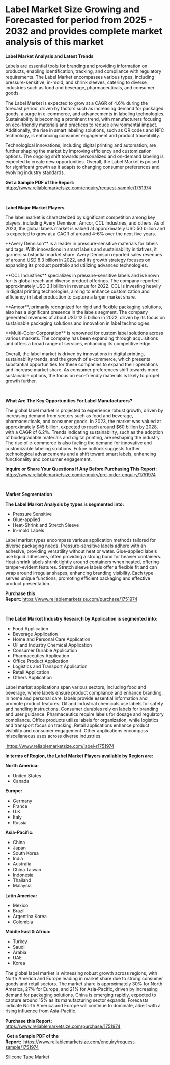 <p><h1>Label Market Size Growing and Forecasted for period from 2025 - 2032 and provides complete market analysis of this market</h1></p><p><strong>Label Market Analysis and Latest Trends</strong></p>
<p><p>Labels are essential tools for branding and providing information on products, enabling identification, tracking, and compliance with regulatory requirements. The Label Market encompasses various types, including pressure-sensitive, in-mold, and shrink sleeves, catering to diverse industries such as food and beverage, pharmaceuticals, and consumer goods.</p><p>The Label Market is expected to grow at a CAGR of 4.6% during the forecast period, driven by factors such as increasing demand for packaged goods, a surge in e-commerce, and advancements in labeling technologies. Sustainability is becoming a prominent trend, with manufacturers focusing on eco-friendly materials and practices to reduce environmental impact. Additionally, the rise in smart labeling solutions, such as QR codes and NFC technology, is enhancing consumer engagement and product traceability.</p><p>Technological innovations, including digital printing and automation, are further shaping the market by improving efficiency and customization options. The ongoing shift towards personalized and on-demand labeling is expected to create new opportunities. Overall, the Label Market is poised for significant growth as it adapts to changing consumer preferences and evolving industry standards.</p></p>
<p><strong>Get a Sample PDF of the Report:&nbsp;</strong> <a href="https://www.reliablemarketsize.com/enquiry/request-sample/1751974?utm_campaign=3198&utm_medium=2&utm_source=Github&utm_content=ia&utm_term=01042025&utm_id=label">https://www.reliablemarketsize.com/enquiry/request-sample/1751974</a></p>
<p>&nbsp;</p>
<p><strong>Label Major Market Players</strong></p>
<p><p>The label market is characterized by significant competition among key players, including Avery Dennison, Amcor, CCL Industries, and others. As of 2023, the global labels market is valued at approximately USD 50 billion and is expected to grow at a CAGR of around 4-6% over the next five years.</p><p>**Avery Dennison** is a leader in pressure-sensitive materials for labels and tags. With innovations in smart labels and sustainability initiatives, it garners substantial market share. Avery Dennison reported sales revenues of around USD 8.3 billion in 2022, and its growth strategy focuses on expanding its product portfolio and utilizing advanced technologies.</p><p>**CCL Industries** specializes in pressure-sensitive labels and is known for its global reach and diverse product offerings. The company reported approximately USD 2.1 billion in revenue for 2022. CCL is investing heavily in digital printing technologies, aiming to enhance customization and efficiency in label production to capture a larger market share.</p><p>**Amcor**, primarily recognized for rigid and flexible packaging solutions, also has a significant presence in the labels segment. The company generated revenues of about USD 12.5 billion in 2022, driven by its focus on sustainable packaging solutions and innovation in label technologies.</p><p>**Multi-Color Corporation** is renowned for custom label solutions across various markets. The company has been expanding through acquisitions and offers a broad range of services, enhancing its competitive edge. </p><p>Overall, the label market is driven by innovations in digital printing, sustainability trends, and the growth of e-commerce, which presents substantial opportunities for these companies to expand their operations and increase market share. As consumer preferences shift towards more sustainable options, the focus on eco-friendly materials is likely to propel growth further.</p></p>
<p>&nbsp;</p>
<p><strong>What Are The Key Opportunities For Label Manufacturers?</strong></p>
<p><p>The global label market is projected to experience robust growth, driven by increasing demand from sectors such as food and beverage, pharmaceuticals, and consumer goods. In 2023, the market was valued at approximately $45 billion, expected to reach around $60 billion by 2028, with a CAGR of 6.2%. Trends indicating sustainability, such as the adoption of biodegradable materials and digital printing, are reshaping the industry. The rise of e-commerce is also fueling the demand for innovative and customizable labeling solutions. Future outlook suggests further technological advancements and a shift toward smart labels, enhancing functionality and consumer engagement.</p></p>
<p><strong>Inquire or Share Your Questions If Any Before Purchasing This Report:</strong> <a href="https://www.reliablemarketsize.com/enquiry/pre-order-enquiry/1751974?utm_campaign=3198&utm_medium=2&utm_source=Github&utm_content=ia&utm_term=01042025&utm_id=label">https://www.reliablemarketsize.com/enquiry/pre-order-enquiry/1751974</a></p>
<p>&nbsp;</p>
<p><strong>Market Segmentation</strong></p>
<p><strong>The Label Market Analysis by types is segmented into:</strong></p>
<p><ul><li>Pressure Sensitive</li><li>Glue-applied</li><li>Heat-Shrink and Stretch Sleeve</li><li>In-mold Labels</li></ul></p>
<p><p>Label market types encompass various application methods tailored for diverse packaging needs. Pressure-sensitive labels adhere with an adhesive, providing versatility without heat or water. Glue-applied labels use liquid adhesives, often providing a strong bond for heavier containers. Heat-shrink labels shrink tightly around containers when heated, offering tamper-evident features. Stretch sleeve labels offer a flexible fit and can wrap around irregular shapes, enhancing branding visibility. Each type serves unique functions, promoting efficient packaging and effective product presentation.</p></p>
<p><strong>Purchase this Report:&nbsp;</strong><a href="https://www.reliablemarketsize.com/purchase/1751974?utm_campaign=3198&utm_medium=2&utm_source=Github&utm_content=ia&utm_term=01042025&utm_id=label">https://www.reliablemarketsize.com/purchase/1751974</a></p>
<p>&nbsp;</p>
<p><strong>The Label Market Industry Research by Application is segmented into:</strong></p>
<p><ul><li>Food Application</li><li>Beverage Application</li><li>Home and Personal Care Application</li><li>Oil and Industry Chemical Application</li><li>Consumer Durable Application</li><li>Pharmaceutics Application</li><li>Office Product Application</li><li>Logistics and Transport Application</li><li>Retail Application</li><li>Others Application</li></ul></p>
<p><p>Label market applications span various sectors, including food and beverage, where labels ensure product compliance and enhance branding. In home and personal care, labels provide essential information and promote product features. Oil and industrial chemicals use labels for safety and handling instructions. Consumer durables rely on labels for branding and user guidance. Pharmaceutics require labels for dosage and regulatory compliance. Office products utilize labels for organization, while logistics and transport focus on tracking. Retail applications enhance product visibility and consumer engagement. Other applications encompass miscellaneous uses across diverse industries.</p></p>
<p><a href="https://www.reliablemarketsize.com/label-r1751974?utm_campaign=3198&utm_medium=2&utm_source=Github&utm_content=ia&utm_term=01042025&utm_id=label">&nbsp;https://www.reliablemarketsize.com/label-r1751974</a></p>
<p><strong>In terms of Region, the Label Market Players available by Region are:</strong></p>
<p>
    <p> <strong> North America: </strong>
        <ul>
            <li>United States</li>
            <li>Canada</li>
        </ul>
        </p> 
    <p> <strong> Europe: </strong>
        <ul>
            <li>Germany</li>
            <li>France</li>
            <li>U.K.</li>
            <li>Italy</li>
            <li>Russia</li>
        </ul>
        </p> 
    <p> <strong> Asia-Pacific: </strong>
        <ul>
            <li>China</li>
            <li>Japan</li>
            <li>South Korea</li>
            <li>India</li>
            <li>Australia</li>
            <li>China Taiwan</li>
            <li>Indonesia</li>
            <li>Thailand</li>
            <li>Malaysia</li>
        </ul>
        </p> 
    <p> <strong> Latin America: </strong>
        <ul>
            <li>Mexico</li>
            <li>Brazil</li>
            <li>Argentina Korea</li>
            <li>Colombia</li>
        </ul>
        </p> 
    <p> <strong> Middle East & Africa: </strong>
        <ul>
            <li>Turkey</li>
            <li>Saudi</li>
            <li>Arabia</li>
            <li>UAE</li>
            <li>Korea</li>
        </ul>
    </p>
    </p>
<p><p>The global label market is witnessing robust growth across regions, with North America and Europe leading in market share due to strong consumer goods and retail sectors. The market share is approximately 30% for North America, 27% for Europe, and 21% for Asia-Pacific, driven by increasing demand for packaging solutions. China is emerging rapidly, expected to capture around 15% as its manufacturing sector expands. Forecasts indicate North America and Europe will continue to dominate, albeit with a rising influence from Asia-Pacific.</p></p>
<p><strong>Purchase this Report: </strong><a href="https://www.reliablemarketsize.com/purchase/1751974?utm_campaign=3198&utm_medium=2&utm_source=Github&utm_content=ia&utm_term=01042025&utm_id=label">https://www.reliablemarketsize.com/purchase/1751974</a></p>
<p>&nbsp;<strong>Get a Sample PDF of the Report:&nbsp;&nbsp;</strong><a href="https://www.reliablemarketsize.com/enquiry/request-sample/1751974?utm_campaign=3198&utm_medium=2&utm_source=Github&utm_content=ia&utm_term=01042025&utm_id=label">https://www.reliablemarketsize.com/enquiry/request-sample/1751974</a></p>
<p><strong></strong></p>
<p><p><a href="https://github.com/zurubting/Market-Research-Report-List-1/blob/main/silicone-tape-market.md?utm_campaign=3198&utm_medium=2&utm_source=Github&utm_content=ia&utm_term=01042025&utm_id=label">Silicone Tape Market</a></p></p>